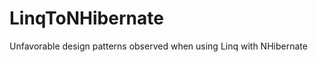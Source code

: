 LinqToNHibernate
================

Unfavorable design patterns observed when using Linq with NHibernate
